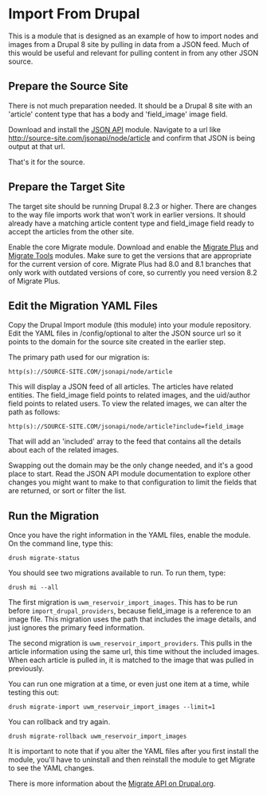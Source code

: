 # Import From Drupal

This is a module that is designed as an example of how to import nodes and images from a Drupal 8 site by pulling in data from a JSON feed. Much of this would be useful and relevant for pulling content in from any other JSON source.

## Prepare the Source Site
There is not much preparation needed. It should be a Drupal 8 site with an 'article' content type that has a body and 'field_image' image field.

Download and install the [JSON API](https://www.drupal.org/project/jsonapi) module. Navigate to a url like http://source-site.com/jsonapi/node/article and confirm that JSON is being output at that url.

That's it for the source.

## Prepare the Target Site

The target site should be running Drupal 8.2.3 or higher. There are changes to the way file imports work that won't work in earlier versions. It should already have a matching article content type and field_image field ready to accept the articles from the other site.

Enable the core Migrate module. Download and enable the [Migrate Plus](https://www.drupal.org/project/migrate_plus) and [Migrate Tools](https://www.drupal.org/project/migrate_tools) modules. Make sure to get the versions that are appropriate for the current version of core. Migrate Plus had 8.0 and 8.1 branches that only work with outdated versions of core, so currently you need version 8.2 of Migrate Plus.

## Edit the Migration YAML Files

Copy the Drupal Import module (this module) into your module repository. Edit the YAML files in /config/optional to alter the JSON source url so it points to the domain for the source site created in the earlier step.

The primary path used for our migration is:

```
http(s)://SOURCE-SITE.COM/jsonapi/node/article
```

This will display a JSON feed of all articles. The articles have related entities. The field_image field points to related images, and the uid/author field points to related users. To view the related images, we can alter the path as follows:

```
http(s)://SOURCE-SITE.COM/jsonapi/node/article?include=field_image
```

That will add an 'included' array to the feed that contains all the details about each of the related images.

Swapping out the domain may be the only change needed, and it's a good place to start. Read the JSON API module documentation to explore other changes you might want to make to that configuration to limit the fields that are returned, or sort or filter the list.

## Run the Migration

Once you have the right information in the YAML files, enable the module. On the command line, type this:

```
drush migrate-status
```

You should see two migrations available to run. To run them, type:

```
drush mi --all
```

The first migration is ```uwm_reservoir_import_images```. This has to be run before ```import_drupal_providers```, because field_image is a reference to an image file. This migration uses the path that includes the image details, and just ignores the primary feed information.

The second migration is ```uwm_reservoir_import_providers```. This pulls in the article information using the same url, this time without the included images. When each article is pulled in, it is matched to the image that was pulled in previously.

You can run one migration at a time, or even just one item at a time, while testing this out:

```
drush migrate-import uwm_reservoir_import_images --limit=1
```

You can rollback and try again.

```
drush migrate-rollback uwm_reservoir_import_images
```

It is important to note that if you alter the YAML files after you first install the module, you'll have to uninstall and then reinstall the module to get Migrate to see the YAML changes.

There is more information about the [Migrate API on Drupal.org](https://www.drupal.org/docs/8/api/migrate-api/migrate-api-overview).
